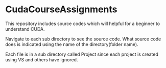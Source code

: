# CudaCourseAssignments
This repository includes source codes which will helpful for a beginner to understand CUDA.

Navigate to each sub directory to see the source code. What source code does is indicated using the name of the directory(folder name).

Each file is in a sub directory called Project since each project is created using VS and others have ignored.
